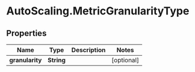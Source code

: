 # AutoScaling.MetricGranularityType

## Properties

Name | Type | Description | Notes
------------ | ------------- | ------------- | -------------
**granularity** | **String** |  | [optional] 


